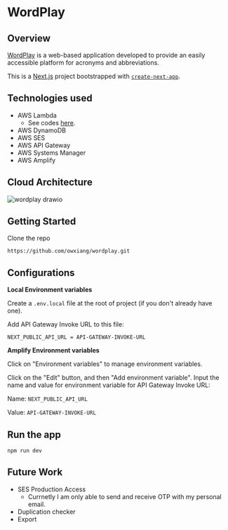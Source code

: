 # WordPlay

## Overview

[WordPlay](https://main.d36gsd7ijqrswq.amplifyapp.com/) is a web-based application developed to provide an easily accessible platform for acronyms and abbreviations.

This is a [Next.js](https://nextjs.org/) project bootstrapped with [`create-next-app`](https://github.com/vercel/next.js/tree/canary/packages/create-next-app).

## Technologies used

- AWS Lambda
  - See codes [here](https://github.com/owxiang/wordplay/tree/main/aws).
- AWS DynamoDB
- AWS SES
- AWS API Gateway
- AWS Systems Manager
- AWS Amplify

## Cloud Architecture

![wordplay drawio](https://github.com/owxiang/wordplay/assets/22820037/12b554f8-9ddc-4f64-9328-a2d40ea1b17f)

## Getting Started

Clone the repo

```
https://github.com/owxiang/wordplay.git
```

## Configurations

**Local Environment variables**

Create a `.env.local` file at the root of project (if you don't already have one).

Add API Gateway Invoke URL to this file:

`NEXT_PUBLIC_API_URL = API-GATEWAY-INVOKE-URL `

**Amplify Environment variables**

Click on "Environment variables" to manage environment variables.

Click on the "Edit" button, and then "Add environment variable". Input the name and value for environment variable for API Gateway Invoke URL:

Name: `NEXT_PUBLIC_API_URL`

Value: `API-GATEWAY-INVOKE-URL`

## Run the app

```
npm run dev
```

## Future Work

- SES Production Access
  - Currnetly I am only able to send and receive OTP with my personal email.
- Duplication checker
- Export
